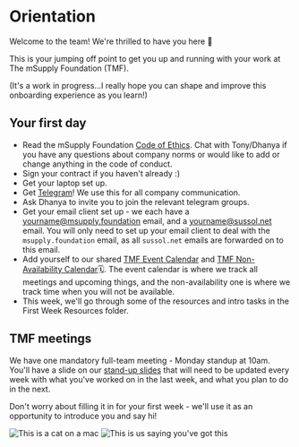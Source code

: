 # Orientation

Welcome to the team! We're thrilled to have you here 🌱

This is your jumping off point to get you up and running with your work at The mSupply Foundation (TMF).

(It's a work in progress...I really hope you can shape and improve this onboarding experience as you learn!)

## Your first day

* Read the mSupply Foundation [Code of Ethics](https://wiki.sussol.net/doku.php/policy:tmf:code_of_ethics). Chat with Tony/Dhanya if you have any questions about company norms or would like to add or change anything in the code of conduct.
* Sign your contract if you haven't already :) 
* Get your laptop set up. 
* Get [Telegram](https://telegram.org/)! We use this for all company communication.  
* Ask Dhanya to invite you to join the relevant telegram groups. 
* Get your email client set up - we each have a yourname@msupply.foundation email, and a yourname@sussol.net email. You will only need to set up your email client to deal with the `msupply.foundation` email, as all `sussol.net` emails are forwarded on to this email. 
* Add yourself to our shared [TMF Event Calendar](https://calendar.google.com/calendar/u/1?cid=bXN1cHBseS5mb3VuZGF0aW9uXzQ5NXE0MTFpcDMyZWtzOXAydGU2cGVqbmJjQGdyb3VwLmNhbGVuZGFyLmdvb2dsZS5jb20) and [TMF Non-Availability Calendar](https://calendar.google.com/calendar/u/1?cid=bXN1cHBseS5mb3VuZGF0aW9uX29qbzZpcmZnY2lybTFyOGg0ZGJwMGRsMjYwQGdyb3VwLmNhbGVuZGFyLmdvb2dsZS5jb20)🗓. The event calendar is where we track all meetings and upcoming things, and the non-availability one is where we track time when you will not be available. 
* This week, we'll go through some of the resources and intro tasks in the First Week Resources folder. 

## TMF meetings

We have one mandatory full-team meeting - Monday standup at 10am. You'll have a slide on our [stand-up slides](https://docs.google.com/presentation/d/1n1OHsJlgqrVpCU6_5LdlThO33xgtUGFk2tpgFC9a3Vg/edit) that will need to be updated every week with what you've worked on in the last week, and what you plan to do in the next. 

Don't worry about filling it in for your first week - we'll use it as an opportunity to introduce you and say hi! 

![This is a cat on a mac](https://github.com/openmsupply/orientation/blob/main/Images/cat.jpeg "Meow")
![This is us saying you've got this](https://github.com/openmsupply/orientation/blob/main/Images/you_got_this.gif)

